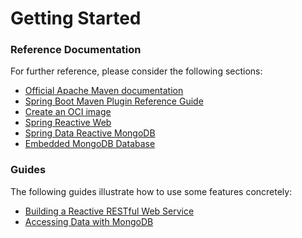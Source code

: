 # Getting Started

### Reference Documentation
For further reference, please consider the following sections:

* [Official Apache Maven documentation](https://maven.apache.org/guides/index.html)
* [Spring Boot Maven Plugin Reference Guide](https://docs.spring.io/spring-boot/docs/2.7.15/maven-plugin/reference/html/)
* [Create an OCI image](https://docs.spring.io/spring-boot/docs/2.7.15/maven-plugin/reference/html/#build-image)
* [Spring Reactive Web](https://docs.spring.io/spring-boot/docs/2.7.15/reference/htmlsingle/index.html#web.reactive)
* [Spring Data Reactive MongoDB](https://docs.spring.io/spring-boot/docs/2.7.15/reference/htmlsingle/index.html#data.nosql.mongodb)
* [Embedded MongoDB Database](https://docs.spring.io/spring-boot/docs/2.7.15/reference/htmlsingle/index.html#data.nosql.mongodb.embedded)

### Guides
The following guides illustrate how to use some features concretely:

* [Building a Reactive RESTful Web Service](https://spring.io/guides/gs/reactive-rest-service/)
* [Accessing Data with MongoDB](https://spring.io/guides/gs/accessing-data-mongodb/)

